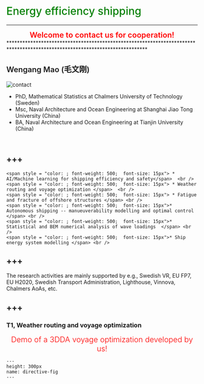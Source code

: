 # <span style = "color:green; font-weight: 500">Energy efficiency shipping</span>

****************************************************************************************************************************
<center><span style = "color:red; font-weight: 600; font-size: 20px">Welcome to contact us for cooperation!</span></center>
****************************************************************************************************************************

## <span style = "font-weight: 600; font-size: 20px">Wengang Mao (毛文刚) </span>
![contact](./images/wengangmao_contact.png)
- PhD, Mathematical Statistics at Chalmers University of Technology (Sweden)
- Msc, Naval Architecture and Ocean Engineering at Shanghai Jiao Tong University (China)
- BA,  Naval Architecture and Ocean Engineering at Tianjin University (China)
</br>

+++
---
```{admonition} <span style = "color:; font-weight: 500; font-size: 20px"> Research competences</span>
<span style = "color: ; font-weight: 500;  font-size: 15px"> * AI/Machine learning for shipping efficiency and safety</span>  <br />
<span style = "color: ; font-weight: 500;  font-size: 15px"> * Weather routing and voyage optimization </span>  <br />
<span style = "color: ; font-weight: 500;  font-size: 15px"> * Fatigue and fracture of offshore structures </span> <br />
<span style = "color: ; font-weight: 500;  font-size: 15px">* Autonomous shipping -- manueuverability modelling and optimal control  </span> <br />
<span style = "color: ; font-weight: 500;  font-size: 15px">* Statistical and BEM numerical analysis of wave loadings  </span> <br />
<span style = "color: ; font-weight: 500;  font-size: 15px">* Ship energy system modelling </span> <br />
```
+++
---

The research activities are mainly supported by e.g., Swedish VR, EU FP7, EU H2020, Swedish Transport Administration, Lighthouse, Vinnova, Chalmers AoAs, etc.

+++
---

### T1, Weather routing and voyage optimization
<center><span style = "color: red; font-weight: 300;  font-size: 20px">Demo of a 3DDA voyage optimization developed by us!</span></center> 

```{figure} ./images/3dda_voyplan.gif
---
height: 300px
name: directive-fig
---
```
</br>
